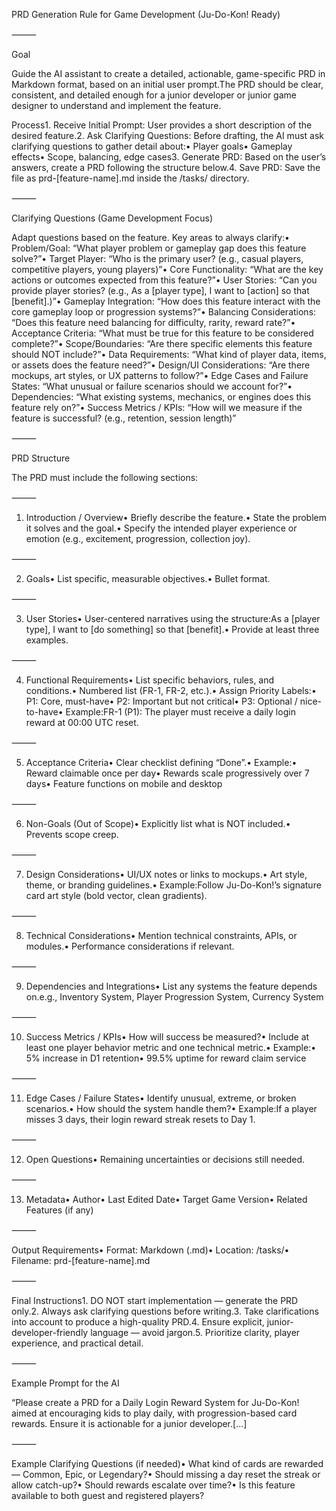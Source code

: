 PRD Generation Rule for Game Development (Ju-Do-Kon! Ready)

⸻

Goal

Guide the AI assistant to create a detailed, actionable, game-specific PRD in Markdown format, based on an initial user prompt.The PRD should be clear, consistent, and detailed enough for a junior developer or junior game designer to understand and implement the feature.

Process1. Receive Initial Prompt: User provides a short description of the desired feature.2. Ask Clarifying Questions: Before drafting, the AI must ask clarifying questions to gather detail about:• Player goals• Gameplay effects• Scope, balancing, edge cases3. Generate PRD: Based on the user’s answers, create a PRD following the structure below.4. Save PRD: Save the file as prd-[feature-name].md inside the /tasks/ directory.

⸻

Clarifying Questions (Game Development Focus)

Adapt questions based on the feature. Key areas to always clarify:• Problem/Goal: “What player problem or gameplay gap does this feature solve?”• Target Player: “Who is the primary user? (e.g., casual players, competitive players, young players)”• Core Functionality: “What are the key actions or outcomes expected from this feature?”• User Stories: “Can you provide player stories? (e.g., As a [player type], I want to [action] so that [benefit].)”• Gameplay Integration: “How does this feature interact with the core gameplay loop or progression systems?”• Balancing Considerations: “Does this feature need balancing for difficulty, rarity, reward rate?”• Acceptance Criteria: “What must be true for this feature to be considered complete?”• Scope/Boundaries: “Are there specific elements this feature should NOT include?”• Data Requirements: “What kind of player data, items, or assets does the feature need?”• Design/UI Considerations: “Are there mockups, art styles, or UX patterns to follow?”• Edge Cases and Failure States: “What unusual or failure scenarios should we account for?”• Dependencies: “What existing systems, mechanics, or engines does this feature rely on?”• Success Metrics / KPIs: “How will we measure if the feature is successful? (e.g., retention, session length)”

⸻

PRD Structure

The PRD must include the following sections:

⸻

1. Introduction / Overview• Briefly describe the feature.• State the problem it solves and the goal.• Specify the intended player experience or emotion (e.g., excitement, progression, collection joy).

⸻

2. Goals• List specific, measurable objectives.• Bullet format.

⸻

3. User Stories• User-centered narratives using the structure:As a [player type], I want to [do something] so that [benefit].• Provide at least three examples.

⸻

4. Functional Requirements• List specific behaviors, rules, and conditions.• Numbered list (FR-1, FR-2, etc.).• Assign Priority Labels:• P1: Core, must-have• P2: Important but not critical• P3: Optional / nice-to-have• Example:FR-1 (P1): The player must receive a daily login reward at 00:00 UTC reset.

⸻

5. Acceptance Criteria• Clear checklist defining “Done”.• Example:• Reward claimable once per day• Rewards scale progressively over 7 days• Feature functions on mobile and desktop

⸻

6. Non-Goals (Out of Scope)• Explicitly list what is NOT included.• Prevents scope creep.

⸻

7. Design Considerations• UI/UX notes or links to mockups.• Art style, theme, or branding guidelines.• Example:Follow Ju-Do-Kon!’s signature card art style (bold vector, clean gradients).

⸻

8. Technical Considerations• Mention technical constraints, APIs, or modules.• Performance considerations if relevant.

⸻

9. Dependencies and Integrations• List any systems the feature depends on.e.g., Inventory System, Player Progression System, Currency System

⸻

10. Success Metrics / KPIs• How will success be measured?• Include at least one player behavior metric and one technical metric.• Example:• 5% increase in D1 retention• 99.5% uptime for reward claim service

⸻

11. Edge Cases / Failure States• Identify unusual, extreme, or broken scenarios.• How should the system handle them?• Example:If a player misses 3 days, their login reward streak resets to Day 1.

⸻

12. Open Questions• Remaining uncertainties or decisions still needed.

⸻

13. Metadata• Author• Last Edited Date• Target Game Version• Related Features (if any)

⸻

Output Requirements• Format: Markdown (.md)• Location: /tasks/• Filename: prd-[feature-name].md

⸻

Final Instructions1. DO NOT start implementation — generate the PRD only.2. Always ask clarifying questions before writing.3. Take clarifications into account to produce a high-quality PRD.4. Ensure explicit, junior-developer-friendly language — avoid jargon.5. Prioritize clarity, player experience, and practical detail.

⸻

Example Prompt for the AI

“Please create a PRD for a Daily Login Reward System for Ju-Do-Kon! aimed at encouraging kids to play daily, with progression-based card rewards. Ensure it is actionable for a junior developer.[…]

⸻

Example Clarifying Questions (if needed)• What kind of cards are rewarded — Common, Epic, or Legendary?• Should missing a day reset the streak or allow catch-up?• Should rewards escalate over time?• Is this feature available to both guest and registered players?
